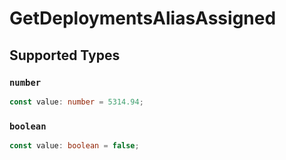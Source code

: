 # GetDeploymentsAliasAssigned


## Supported Types

### `number`

```typescript
const value: number = 5314.94;
```

### `boolean`

```typescript
const value: boolean = false;
```

